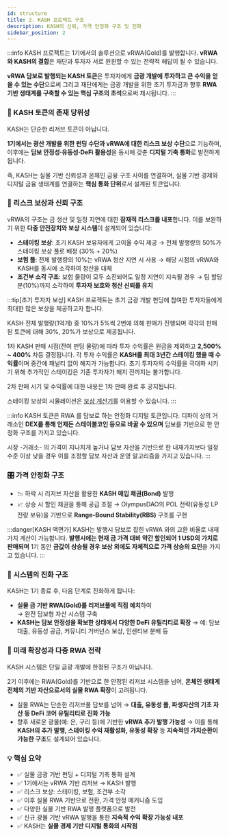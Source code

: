 ```yaml
---
id: structure
title: 2. KASH 프로젝트 구조
description: KASH의 신뢰, 가격 안정화 구조 및 진화
sidebar_position: 2
---
```


:::info
KASH 프로젝트는 1기에서의 솔루션으로 vRWA(Gold)를 발행합니다. **vRWA와 KASH의 결합**은 재단과 투자자 서로 윈윈할 수 있는 전략적 해답이 될 수 있습니다.

**vRWA 담보로 발행되는 KASH 토큰**은 투자자에게 **금광 개발에 투자하고 큰 수익을 얻을 수 있는 수단**으로써 그리고 재단에게는 금광 개발을 위한 초기 투자금과 향후 **RWA 기반 생태계를 구축할 수 있는 핵심 구조의 초석**으로써 제시됩니다.
:::

### 🧩 KASH 토큰의 존재 당위성

KASH는 단순한 리저브 토큰이 아닙니다.

**1기에서는 광산 개발을 위한 펀딩 수단과 vRWA에 대한 리스크 보상 수단**으로 기능하며,
이후에는 **담보 안정성·유동성·DeFi 활용성**을 동시에 갖춘 **디지털 기축 통화**로 발전하게 됩니다.

즉, KASH는 실물 기반 신뢰성과 온체인 금융 구조 사이를 연결하며,
실물 기반 경제와 디지털 금융 생태계를 연결하는 **핵심 통화 단위**로서 설계된 토큰입니다.

### 🔐 리스크 보상과 신뢰 구조

vRWA의 구조는 금 생산 및 일정 지연에 대한 **잠재적 리스크를 내포**합니다.
이를 보완하기 위한 **다중 안전장치와 보상 시스템**이 설계되어 있습니다:
- **스테이킹 보상**: 초기 KASH 보유자에게 고이율 수익 제공
    → 전체 발행량의 50%가 스테이킹 보상 풀로 배정 (30% + 20%)
- **보험 풀**: 전체 발행량의 10%는 vRWA 청산 지연 시 사용
    → 해당 시점의 vRWA와 KASH를 동시에 소각하여 청산을 대체
- **조건부 소각 구조**: 보험 물량이 모두 소진되어도 일정 지연이 지속될 경우
    → 팀 할당분(10%)까지 소각하여 **투자자 보호와 청산 신뢰를 유지**

:::tip[초기 투자자 보상]
KASH 프로젝트는 초기 금광 개발 펀딩에 참여한 투자자들에게 최대한 많은 보상을 제공하고자 합니다.

KASH 전체 발행량(1억개) 중 10%가 5%씩 2번에 의해 판매가 진행되며 각각의 판매된 토큰에 대해 30%, 20%가 보상으로 제공됩니다.

1차 KASH 판매 시점(잔여 펀딩 물량)에 따라 투자 수익률은 원금을 제외하고 **2,500% ~ 400%** 차등 결정됩니다. 각 투자 수익률은 **KASH를 최대 3년간 스테이킹 했을 때 수익률**이며 중간에 패널티 없이 해지가 가능합니다. 초기 투자자의 수익률을 극대화 시키기 위해 추가적인 스테이킹은 기존 투자자가 해지 전까지는 불가합니다.

2차 판매 시기 및 수익률에 대한 내용은 1차 판매 완료 후 공지됩니다.

스테이킹 보상의 시뮬레이션은 [보상 계산기](/staking/calculator)를 이용할 수 있습니다.
:::

:::info
KASH 토큰은 RWA 를 담보로 하는 안정화 디지털 토큰입니다. 디파이 상의 거래소인 **DEX를 통해 언제든 스테이블코인 등으로 바꿀 수 있으며** 담보를 기반으로 한 안정화 구조를 가지고 있습니다.

시장 -거래소- 의 가격이 지나치게 높거나 담보 자산을 기반으로 한 내재가치보다 일정 수준 이상 낮을 경우 이를 조정할 담보 자산과 운영 알고리즘을 가지고 있습니다.
:::

### 🎛️ 가격 안정화 구조

- 📉 하락 시 리저브 자산을 활용한 **KASH 매입 채권(Bond)** 발행
- 📈 상승 시 할인 채권을 통해 공급 조절
    → OlympusDAO의 POL 전략(유동성 LP 전량 보유)을 기반으로 **Range-Bound Stability(RBS)** 구조를 구현

:::danger[KASH 액면가]
KASH는 발행시 담보로 잡힌 vRWA 와의 교환 비율로 내재 가치 계산이 가능합니다. 
**발행시에는 현재 금 가격 대비 약간 할인되어 1 USD의 가치로 판매되며** 1기 동안 **금값이 상승될 경우 보상 외에도 자체적으로 가격 상승의 요인**을 가지고 있습니다.
:::
    
### 🔄 시스템의 진화 구조

KASH는 1기 종료 후, 다음 단계로 진화하게 됩니다:

- **실물 금 기반 RWA(Gold)를 리저브풀에 직접 예치**하여    
    → 완전 담보형 자산 시스템 구축
- **KASH는 담보 안정성을 확보한 상태에서 다양한 DeFi 유틸리티로 확장**
    → 예: 담보 대출, 유동성 공급, 커뮤니티 거버넌스 보상, 인센티브 분배 등

### 🚀 미래 확장성과 다중 RWA 전략

KASH 시스템은 단일 금광 개발에 한정된 구조가 아닙니다.

2기 이후에는 RWA(Gold)를 기반으로 한 안정된 리저브 시스템을 넘어,
**온체인 생태계 전체의 기반 자산으로서의 실물 RWA 확장**이 고려됩니다.

- 실물 RWA는 단순한 리저브풀 담보를 넘어
    → **대출, 유동성 풀, 파생자산의 기초 자산 등 DeFi 코어 유틸리티로 진화 가능**
- 향후 새로운 광물(예: 은, 구리 등)에 기반한 **vRWA 추가 발행 가능성**
    → 이를 통해 **KASH의 추가 발행, 스테이킹 수익 재활성화, 유동성 확장** 등
    **지속적인 가치순환이 가능한 구조**도 설계되어 있습니다.

### 💡 핵심 요약

- ✅ 실물 금광 기반 펀딩 + 디지털 기축 통화 설계
- ✅ 1기에서는 vRWA 기반 리저브 → KASH 발행
- ✅ 리스크 보상: 스테이킹, 보험, 조건부 소각
- ✅ 이후 실물 RWA 기반으로 전환, 가격 안정 메커니즘 도입
- ✅ 다양한 실물 기반 RWA 발행 플랫폼으로 발전
- ✅ 신규 광물 기반 vRWA 발행을 통한 **지속적 수익 확장 가능성 내포**
- ✅ KASH는 **실물 경제 기반 디지털 통화의 시작점**
